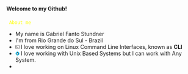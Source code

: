 #### Welcome to my Github!

<code style="color: yellow"> About me </code>

* My name is Gabriel Fanto Stundner
* I'm from Rio Grande do Sul - Brazil
* <img src="https://github.com/F4NT0/F4NT0/blob/master/images/icons/terminal.png" width="10"> I love working on Linux Command Line Interfaces, known as **CLI**
* <img src="https://github.com/F4NT0/F4NT0/blob/master/images/icons/linux.png" width="10"> I love working with Unix Based Systems but I can work with Any System.
* 
